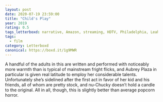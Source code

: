 ```yaml
---
layout: post 
date: 2020-07-19 23:59:00
title: "Child's Play"
year: 2019
rating: 0.5
tags_letterboxd: narrative, Amazon, streaming, HDTV, Philadelphia, Leah
tags:
  - film
category: Letterboxd
canonical: https://boxd.it/1g9MWR
---
```


A handful of the adults in this are written and performed with noticeably more warmth than is typical of mainstream fright flicks, and Aubrey Plaza in particular is given real latitude to employ her considerable talents. Unfortunately she’s sidelined after the first act in favor of her kid and his friends, all of whom are pretty stock, and nu-Chucky doesn’t hold a candle to the original. All in all, though, this is slightly better than average popcorn horror.